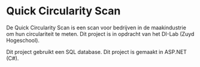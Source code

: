 # Quick Circularity Scan

De Quick Circularity Scan is een scan voor bedrijven in de maakindustrie om hun circulariteit te meten.
Dit project is in opdracht van het DI-Lab (Zuyd Hogeschool).

Dit project gebruikt een SQL database.
Dit project is gemaakt in ASP.NET (C#).
